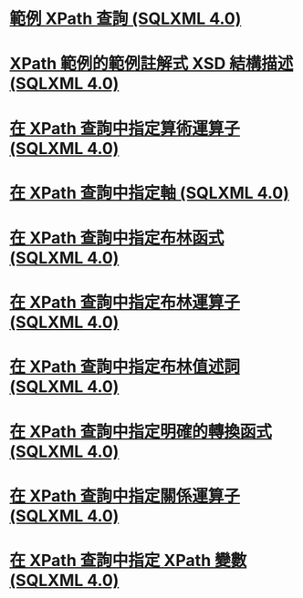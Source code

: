 # [範例 XPath 查詢 (SQLXML 4.0)](sample-xpath-queries-sqlxml-4-0.md)

# [XPath 範例的範例註解式 XSD 結構描述 (SQLXML 4.0)](sample-annotated-xsd-schema-for-xpath-examples-sqlxml-4-0.md)
# [在 XPath 查詢中指定算術運算子 (SQLXML 4.0)](specifying-arithmetic-operators-in-xpath-queries-sqlxml-4-0.md)
# [在 XPath 查詢中指定軸 (SQLXML 4.0)](specifying-axes-in-xpath-queries-sqlxml-4-0.md)
# [在 XPath 查詢中指定布林函式 (SQLXML 4.0)](specifying-boolean-functions-in-xpath-queries-sqlxml-4-0.md)
# [在 XPath 查詢中指定布林運算子 (SQLXML 4.0)](specifying-boolean-operators-in-xpath-queries-sqlxml-4-0.md)
# [在 XPath 查詢中指定布林值述詞 (SQLXML 4.0)](specifying-boolean-valued-predicates-in-xpath-queries-sqlxml-4-0.md)
# [在 XPath 查詢中指定明確的轉換函式 (SQLXML 4.0)](specifying-explicit-conversion-functions-in-xpath-queries-sqlxml-4-0.md)
# [在 XPath 查詢中指定關係運算子 (SQLXML 4.0)](specifying-relational-operators-in-xpath-queries-sqlxml-4-0.md)
# [在 XPath 查詢中指定 XPath 變數 (SQLXML 4.0)](specifying-xpath-variables-in-xpath-queries-sqlxml-4-0.md)
